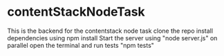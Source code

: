 # contentStackNodeTask
This is the backend for the contentstack node task
clone the repo
install dependencies using npm install
Start the server using "node server.js"
on parallel open the terminal and run tests "npm tests"

